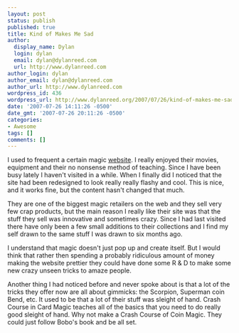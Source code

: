 ```yaml
---
layout: post
status: publish
published: true
title: Kind of Makes Me Sad
author:
  display_name: Dylan
  login: dylan
  email: dylan@dylanreed.com
  url: http://www.dylanreed.com
author_login: dylan
author_email: dylan@dylanreed.com
author_url: http://www.dylanreed.com
wordpress_id: 436
wordpress_url: http://www.dylanreed.org/2007/07/26/kind-of-makes-me-sad/
date: '2007-07-26 14:11:26 -0500'
date_gmt: '2007-07-26 20:11:26 -0500'
categories:
- Awesome
tags: []
comments: []
---
```

<p>I used to frequent a certain magic <a href="http://www.ellusionist.com">website</a>. I really enjoyed their movies, equipment and their no nonsense method of teaching. Since I have been busy lately I haven't visited in a while. When I finally did I noticed that the site had been redesigned to look really really flashy and cool. This is nice, and it works fine, but the content hasn't changed that much. </p>
<p><!--adsense#refer2--></p>
<p>They are one of the biggest magic retailers on the web and they sell very few crap products, but the main reason I really like their site was that the stuff they sell was innovative and sometimes crazy. Since I had last visited there have only been a few small additions to their collections and I find my self drawn to the same stuff I was drawn to six months ago.</p>
<p>I understand that magic doesn't just pop up and create itself. But I would think that rather then spending a probably ridiculous amount of money making the website prettier they could have done some R &amp; D to make some new crazy unseen tricks to amaze people. </p>
<p><!--adsense--></p>
<p>Another thing I had noticed before and never spoke about is that a lot of the tricks they offer now are all about gimmicks: the Scorpion, Superman coin Bend, etc. It used to be that a lot of their stuff was sleight of hand. Crash Course in Card Magic teaches all of the basics that you need to do really good sleight of hand. Why not make a Crash Course of Coin Magic. They could just follow Bobo's book and be all set.</p></p>
